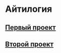 # Айтилогия

## [Первый проект](https://evgeniyaanisko.github.io/aitilogia/first_project/)

## [Второй проект](https://evgeniyaanisko.github.io/aitilogia/second_project/)
